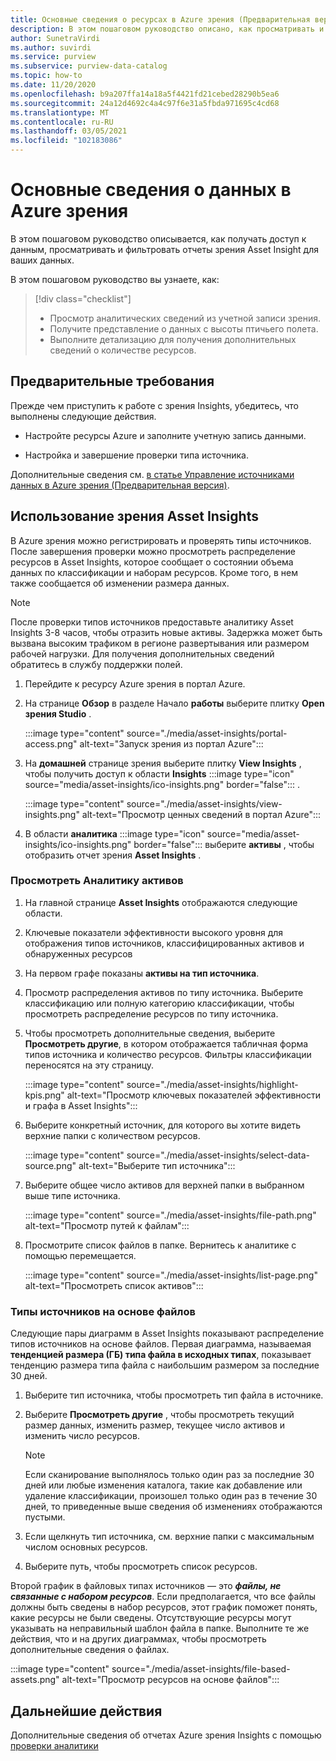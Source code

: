```yaml
---
title: Основные сведения о ресурсах в Azure зрения (Предварительная версия)
description: В этом пошаговом руководство описано, как просматривать и использовать отчеты активов зрения Insights для ваших данных.
author: SunetraVirdi
ms.author: suvirdi
ms.service: purview
ms.subservice: purview-data-catalog
ms.topic: how-to
ms.date: 11/20/2020
ms.openlocfilehash: b9a207ffa14a18a5f4421fd21cebed28290b5ea6
ms.sourcegitcommit: 24a12d4692c4a4c97f6e31a5fbda971695c4cd68
ms.translationtype: MT
ms.contentlocale: ru-RU
ms.lasthandoff: 03/05/2021
ms.locfileid: "102183086"
---
```

# <a name="asset-insights-on-your-data-in-azure-purview"></a>Основные сведения о данных в Azure зрения

В этом пошаговом руководство описывается, как получать доступ к данным, просматривать и фильтровать отчеты зрения Asset Insight для ваших данных.

В этом пошаговом руководство вы узнаете, как:

> [!div class="checklist"]
> * Просмотр аналитических сведений из учетной записи зрения.
> * Получите представление о данных с высоты птичьего полета.
> * Выполните детализацию для получения дополнительных сведений о количестве ресурсов.

## <a name="prerequisites"></a>Предварительные требования

Прежде чем приступить к работе с зрения Insights, убедитесь, что выполнены следующие действия.

* Настройте ресурсы Azure и заполните учетную запись данными.

* Настройка и завершение проверки типа источника.

Дополнительные сведения см. [в статье Управление источниками данных в Azure зрения (Предварительная версия)](manage-data-sources.md).

## <a name="use-purview-asset-insights"></a>Использование зрения Asset Insights

В Azure зрения можно регистрировать и проверять типы источников. После завершения проверки можно просмотреть распределение ресурсов в Asset Insights, которое сообщает о состоянии объема данных по классификации и наборам ресурсов. Кроме того, в нем также сообщается об изменении размера данных.

> [!NOTE]
> После проверки типов источников предоставьте аналитику Asset Insights 3-8 часов, чтобы отразить новые активы. Задержка может быть вызвана высоким трафиком в регионе развертывания или размером рабочей нагрузки. Для получения дополнительных сведений обратитесь в службу поддержки полей.

1. Перейдите к ресурсу Azure зрения в портал Azure.

1. На странице **Обзор** в разделе Начало **работы** выберите плитку **Open зрения Studio** .

   :::image type="content" source="./media/asset-insights/portal-access.png" alt-text="Запуск зрения из портал Azure":::

1. На **домашней** странице зрения выберите плитку **View Insights** , чтобы получить доступ к области **Insights** :::image type="icon" source="media/asset-insights/ico-insights.png" border="false"::: .

   :::image type="content" source="./media/asset-insights/view-insights.png" alt-text="Просмотр ценных сведений в портал Azure":::

1. В области **аналитика** :::image type="icon" source="media/asset-insights/ico-insights.png" border="false"::: выберите **активы** , чтобы отобразить отчет зрения **Asset Insights** .

### <a name="view-asset-insights"></a>Просмотреть Аналитику активов

1. На главной странице **Asset Insights** отображаются следующие области.

2. Ключевые показатели эффективности высокого уровня для отображения типов источников, классифицированных активов и обнаруженных ресурсов
 
3. На первом графе показаны **активы на тип источника**.

4. Просмотр распределения активов по типу источника. Выберите классификацию или полную категорию классификации, чтобы просмотреть распределение ресурсов по типу источника. 
 
5. Чтобы просмотреть дополнительные сведения, выберите **Просмотреть другие**, в котором отображается табличная форма типов источника и количество ресурсов. Фильтры классификации переносятся на эту страницу.

   :::image type="content" source="./media/asset-insights/highlight-kpis.png" alt-text="Просмотр ключевых показателей эффективности и графа в Asset Insights":::
 
6. Выберите конкретный источник, для которого вы хотите видеть верхние папки с количеством ресурсов. 

   :::image type="content" source="./media/asset-insights/select-data-source.png" alt-text="Выберите тип источника":::
 
7. Выберите общее число активов для верхней папки в выбранном выше типе источника.

   :::image type="content" source="./media/asset-insights/file-path.png" alt-text="Просмотр путей к файлам":::

8. Просмотрите список файлов в папке. Вернитесь к аналитике с помощью перемещается.

   :::image type="content" source="./media/asset-insights/list-page.png" alt-text="Просмотреть список активов":::  

### <a name="file-based-source-types"></a>Типы источников на основе файлов
Следующие пары диаграмм в Asset Insights показывают распределение типов источников на основе файлов. Первая диаграмма, называемая **тенденцией размера (ГБ) типа файла в исходных типах**, показывает тенденцию размера типа файла с наибольшим размером за последние 30 дней. 
 
1. Выберите тип источника, чтобы просмотреть тип файла в источнике. 
 
1. Выберите **Просмотреть другие** , чтобы просмотреть текущий размер данных, изменить размер, текущее число активов и изменить число ресурсов.
 
   > [!NOTE]
   > Если сканирование выполнялось только один раз за последние 30 дней или любые изменения каталога, такие как добавление или удаление классификации, произошел только один раз в течение 30 дней, то приведенные выше сведения об изменениях отображаются пустыми.

1. Если щелкнуть тип источника, см. верхние папки с максимальным числом основных ресурсов.

1. Выберите путь, чтобы просмотреть список ресурсов.

Второй график в файловых типах источников — это ***файлы, не связанные с набором ресурсов***. Если предполагается, что все файлы должны быть сведены в набор ресурсов, этот график поможет понять, какие ресурсы не были сведены. Отсутствующие ресурсы могут указывать на неправильный шаблон файла в папке. Выполните те же действия, что и на других диаграммах, чтобы просмотреть дополнительные сведения о файлах.

   :::image type="content" source="./media/asset-insights/file-based-assets.png" alt-text="Просмотр ресурсов на основе файлов":::  

## <a name="next-steps"></a>Дальнейшие действия

Дополнительные сведения об отчетах Azure зрения Insights с помощью [проверки аналитики](./scan-insights.md)
